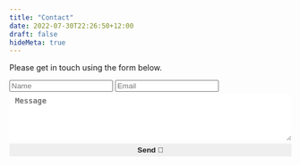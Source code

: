 ```yaml
---
title: "Contact"
date: 2022-07-30T22:26:50+12:00
draft: false
hideMeta: true
---
```

Please get in touch using the form below.

<div id="searchbox">
    <form accept-charset="UTF-8" action="https://getform.io/f/82856847-1f86-418f-b837-ff28a28542e7" method="POST">
        <input id="searchbox" type="text" name="name" placeholder="Name" style="margin-bottom:5px">
        <input id="searchbox" type="email" name="email" placeholder="Email" style="margin-bottom:5px">
        <textarea id="searchbox" rows="5" cols="60" name="message" placeholder="Message" style="margin-bottom:5px;padding:4px 10px;width:100%;color:var(--primary);font-weight:700;border:2px solid var(--tertiary);border-radius:var(--radius)"></textarea>
        <button id="form-button" type="submit" style="padding:4px 10px;width:100%;color:var(--primary);font-weight:700;border:2px solid var(--tertiary);border-radius:var(--radius)">Send 🚀</button>
        <div class="g-recaptcha" data-sitekey="6Lc0b_ckAAAAAG19_D0vEQGY-yUW1r-fBs-dysjx"></div>
    </form>
</div>